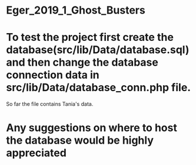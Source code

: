# Eger_2019_1_Ghost_Busters
# To test the project first create the database(src/lib/Data/database.sql) and then change the database connection data in src/lib/Data/database_conn.php file. 
So far the file contains Tania's data.
# Any suggestions on where to host the database would be highly appreciated
